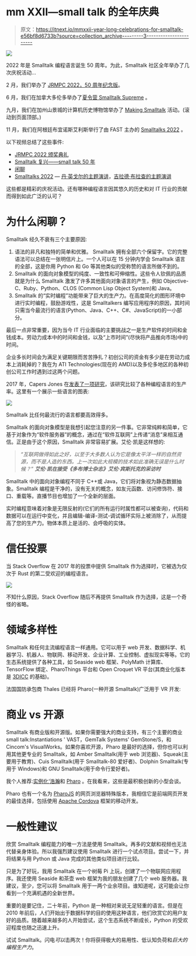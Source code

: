 # mm XXII—small talk 的全年庆典

> 原文：<https://itnext.io/mmxxii-year-long-celebrations-for-smalltalk-e56bf8d6733b?source=collection_archive---------3----------------------->

![](img/b1904215e9ee6ca41c56c826e273c7da.png)

2022 年是 Smalltalk 编程语言诞生 50 周年。为此，Smalltalk 社区全年举办了几次庆祝活动…

2 月，我们举办了 [JRMPC 2022，50 周年纪念版](https://jrmpc2022.wordpress.com/)。

6 月，我们在加拿大多伦多举办了[夏令营 Smalltalk Supreme](https://campsmalltalksupreme.wordpress.com/) 。

九月，我们在加州山景城的计算机历史博物馆举办了 [Making Smalltalk](https://computerhistory.org/events/making-smalltalk/) 活动。(滚动到页面顶部。)

11 月，我们在阿根廷布宜诺斯艾利斯举行了由 FAST 主办的 [Smalltalks 2022](https://smalltalks2022.fast.org.ar/) 。

以下视频总结了这些事件:

*   [JRMPC 2022 颁奖典礼](https://youtu.be/fE1jMtDOcJQ)
*   [Smalltalk 复兴——small talk 50 年](https://www.youtube.com/@50yearsofsmalltalk)
*   [闲聊](https://computerhistory.org/blog/smalltalk-at-50/)
*   [Smalltalks 2022](https://www.youtube.com/hashtag/smalltalks2022) — [丹·英戈尔的主题演讲](https://youtu.be/LXSnPYN__-E)，[吉拉德·布拉查的主题演讲](https://youtu.be/Ih6CU8wJqJk)

这些都是精彩的庆祝活动。还有哪种编程语言因其悠久的历史和对 IT 行业的贡献而得到如此广泛的认可？

# 为什么闲聊？

Smalltalk 经久不衰有三个主要原因:

1.  语法的非凡和独特的简单和优雅。 Smalltalk 拥有全部六个保留字。它的完整语法可以总结在一张明信片上。一个人可以在 15 分钟内学会 Smalltalk 语言的全部，这是你用 Python 和 Go 等其他类似的受称赞的语言所做不到的。
2.  Smalltalk 的面向对象模型的纯度、一致性和可伸缩性。这些令人钦佩的品质就是为什么 Smalltalk 激发了许多其他面向对象语言的产生，例如 Objective-C、Ruby、Python、CLOS (Common Lisp Object System)和 Java。
3.  Smalltalk 的“实时编程”功能带来了巨大的生产力。在高度简化的图形环境中进行实时编程，鼓励游戏性，这是 Smalltalkers 编写应用程序的原因，其时间只需当今最流行的语言(Python、Java、C++、C#、JavaScript)的一小部分。

最后一点非常重要，因为当今 IT 行业面临的主要挑战之一是生产软件的时间和金钱成本。劳动力成本中的时间和金钱，以及“上市时间”(尽快将产品推向市场)中的时间。

企业多长时间会为满足关键期限而苦苦挣扎？初创公司的资金有多少是在劳动力成本上消耗掉的？我在为 ATI Technologies(现在的 AMD)以及多伦多地区的各种初创公司工作时遇到过这两个问题。

2017 年，Capers Jones 在[发表了一项研究](http://www.ifpug.org/wp-content/uploads/2017/04/IYSM.-Thirty-years-of-IFPUG.-Software-Economics-and-Function-Point-Metrics-Capers-Jones.pdf)，该研究比较了各种编程语言的生产率。这里有一个展示一些语言的图表:

![](img/5cc8cdea84418888f242bb8b9338eb5e.png)

Smalltalk 比任何最流行的语言都要高效得多。

Smalltalk 的面向对象模型是我想引起您注意的另一件事。它非常纯粹和简单，它基于对象作为“软件服务器”的概念，通过在“软件互联网”上传递“消息”来相互通信。正是由于这个原因，Smalltalk 非常容易扩展。艾伦·凯是这样想的:

> *“互联网做得如此之好，以至于大多数人认为它是像太平洋一样的自然资源，而不是人造的东西。上一次如此大规模的技术如此准确无误是什么时候？”* ***艾伦·凯在接受《多布博士杂志》艾伦·宾斯托克的采访时***

Smalltalk 中的面向对象编程不同于 C++或 Java，它们将对象视为静态数据抽象。Smalltalk 编程是干净的，没有无关的概念，如友元函数、访问修饰符、接口、重载等。直播节目也增加了一个全新的层面。

实时编程意味着对象是无限反射的(它们的所有运行时属性都可以被查询)，代码和数据可以在运行中变化，并且编辑-编译-测试-调试循环实际上被消除了，从而提高了您的生产力。物体本质上是活的、会呼吸的实体。

# 信任投票

当 Stack Overflow 在 2017 年的投票中提供 Smalltalk 作为选择时，它被选为仅次于 Rust 的第二受欢迎的编程语言。

![](img/08c362de0b7d154b119fd03af044835e.png)

不知什么原因，Stack Overflow 随后不再提供 Smalltalk 作为选择，这是一个奇怪的省略。

# 领域多样性

Smalltalk 和任何主流编程语言一样通用。它可以用于 web 开发、数据科学、机器学习、机器人、物联网、移动开发、企业计算、工业控制、虚拟现实等等。它的生态系统提供了各种工具，如 Seaside web 框架、PolyMath 计算库、TensorFlow 绑定、PharoThings 平台和 Open Croquet VR 平台(其商业化版本是 [3DICC](https://www.3dicc.com/) 的基础)。

法国国防承包商 Thales 已经将 Pharo(一种开源 Smalltalk)广泛用于 VR 开发:

# 商业 vs 开源

Smalltalk 有商业版和开源版。如果你需要强大的商业支持，有三个主要的商业 small talk:Instantiations ' VAST，GemTalk Systems' GemStone/S，和 Cincom's VisualWorks。如果你喜欢开源，Pharo 是最好的选择，但你也可以利用其他更专业的 Smalltalk，如 Amber Smalltalk(用于 web 浏览器)、Squeak(主要用于教育)、Cuis Smalltalk(用于 Smalltalk-80 爱好者)、Dolphin Smalltalk(专用于 Windows)和 GNU Smalltalk(用于命令行爱好者)。

我个人推荐:[实例化‘浩瀚](https://www.instantiations.com/vast-platform/)和 [Pharo](https://pharo.org/) 。在我看来，这些是最积极创新的小型会谈。

Pharo 也有一个名为 [PharoJS](https://pharojs.org/) 的网页浏览器特殊版本，我相信它是前端网页开发的最佳选择，包括使用 [Apache Cordova](https://cordova.apache.org/) 框架的移动开发。

# 一般性建议

欣赏 Smalltalk 编程能力的唯一方法是使用 Smalltalk。再多的文献和视频也无法代替亲身体验。所以我强烈建议使用 Smalltalk 进行一个试点项目。尝试一下，并将结果与用 Python 或 Java 完成的其他类似项目进行比较。

只是为了好玩，我用 Smalltalk 在一个树莓 Pi 上玩，创建了一个物联网应用程序。我还使用 Seaside 和茶壶 web 框架为我的朋友创建了几个 web 服务器。我建议，至少，您可以将 Smalltalk 用于一两个业余项目。谁知道呢，这可能会让你看到一个充满机遇的全新世界。

重要的是要记住，二十年前，Python 是一种相对来说无足轻重的语言。但是在 2010 年前后，人们开始出于数据科学的目的使用这种语言，他们欣赏它的用户友好的品质。随着越来越多的人开始尝试，这个生态系统不断成长，Python 的受欢迎程度也随之迅速上升。

试试 Smalltalk。闪电*可以*击两次！你将获得极大的易用性、低认知负荷和*巨大的编程生产力*。